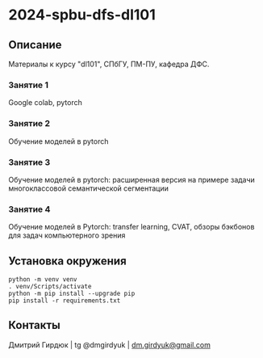 # 2024-spbu-dfs-dl101


## Описание
Материалы к курсу "dl101", СПбГУ, ПМ-ПУ, кафедра ДФС.


### Занятие 1
Google colab, pytorch


### Занятие 2
Обучение моделей в pytorch


### Занятие 3
Обучение моделей в pytorch: расширенная версия на примере задачи многоклассовой
семантической сегментации


### Занятие 4
Обучение моделей в Pytorch: transfer learning, CVAT, обзоры бэкбонов для задач 
компьютерного зрения


## Установка окружения
```console
python -m venv venv
. venv/Scripts/activate
python -m pip install --upgrade pip 
pip install -r requirements.txt
```


## Контакты
Дмитрий Гирдюк | tg @dmgirdyuk | <dm.girdyuk@gmail.com>
